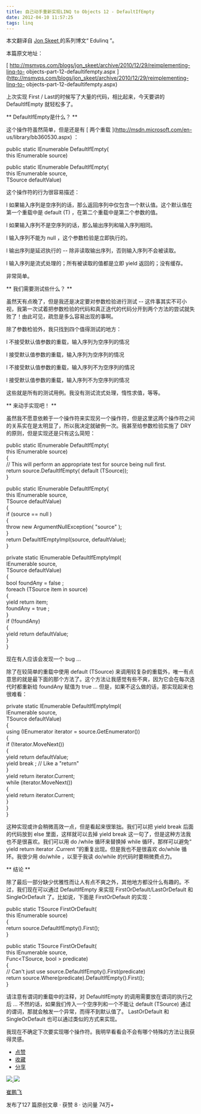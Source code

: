 ```yaml
---
title: 自己动手重新实现LINQ to Objects 12 - DefaultIfEmpty
date: 2012-04-10 11:57:25
tags: linq
---
```

本文翻译自  [ Jon Skeet  ](http://stackoverflow.com/users/22656/jon-skeet) 的系列博文“
Edulinq  ”。

本篇原文地址：

[ http://msmvps.com/blogs/jon_skeet/archive/2010/12/29/reimplementing-linq-to-
objects-part-12-defaultifempty.aspx
](http://msmvps.com/blogs/jon_skeet/archive/2010/12/29/reimplementing-linq-to-
objects-part-12-defaultifempty.aspx)

上次实现  First  /  Last的时候写了大量的代码，相比起来，今天要讲的  DefaultIfEmpty  就轻松多了。

** DefaultIfEmpty是什么？ **

这个操作符虽然简单，但是还是有  [ 两个重载  ](http://msdn.microsoft.com/en-
us/library/bb360530.aspx) ：

public  static  IEnumerable<TSource> DefaultIfEmpty<TSource>(  
this  IEnumerable<TSource> source)  
  
public  static  IEnumerable<TSource> DefaultIfEmpty<TSource>(  
this  IEnumerable<TSource> source,  
TSource defaultValue)

这个操作符的行为很容易描述：

l  如果输入序列是空序列的话，那么返回序列中仅包含一个默认值。这个默认值在第一个重载中是  default  (T)  ，在第二个重载中是第二个参数的值。

l  如果输入序列不是空序列的话，那么输出序列和输入序列相同。

l  输入序列不能为  null  ，这个参数检验是立即执行的。

l  输出序列是延迟执行的  \--  除非读取输出序列，否则输入序列不会被读取。

l  输入序列是流式处理的；所有被读取的值都是立即  yield  返回的；没有缓存。

非常简单。

** 我们需要测试些什么？ **

虽然天有点晚了，但是我还是决定要对参数检验进行测试  \--
这件事其实不可小视，我第一次试着把参数检验的代码和真正迭代的代码分开到两个方法的尝试就失败了！由此可见，疏忽是多么容易出现的事啊。

除了参数检验外，我只找到四个值得测试的地方：

l  不接受默认值参数的重载，输入序列为空序列的情况

l  接受默认值参数的重载，输入序列为空序列的情况

l  不接受默认值参数的重载，输入序列不为空序列的情况

l  接受默认值参数的重载，输入序列不为空序列的情况

这些就是所有的测试用例。我没有测试流式处理，惰性求值，等等。

** 来动手实现吧！ **

虽然我不愿意依赖于一个操作符来实现另一个操作符，但是这里这两个操作符之间的关系实在是太明显了，所以我决定就破例一次。我甚至给参数检验实施了  DRY
的原则，但是实现还是只有这么简短：

public  static  IEnumerable<TSource> DefaultIfEmpty<TSource>(  
this  IEnumerable<TSource> source)  
{  
// This will perform an appropriate test for source being null first.  
return  source.DefaultIfEmpty(  default  (TSource));  
}  
  
public  static  IEnumerable<TSource> DefaultIfEmpty<TSource>(  
this  IEnumerable<TSource> source,  
TSource defaultValue)  
{  
if  (source ==  null  )  
{  
throw  new  ArgumentNullException(  "source"  );  
}  
return  DefaultIfEmptyImpl(source, defaultValue);  
}  
  
private  static  IEnumerable<TSource> DefaultIfEmptyImpl<TSource>(  
IEnumerable<TSource> source,  
TSource defaultValue)  
{  
bool  foundAny =  false  ;  
foreach  (TSource item  in  source)  
{  
yield  return  item;  
foundAny =  true  ;  
}  
if  (!foundAny)  
{  
yield  return  defaultValue;  
}  
}

现在有人应该会发现一个  bug  ...

除了在较简单的重载中使用  default  (TSource)
来调用较复杂的重载外，唯一有点意思的就是最下面的那个方法了。这个方法让我感觉有些不爽，因为它会在每次迭代时都重新给  foundAny  赋值为  true
...  但是，如果不这么做的话，那实现起来也很难看：

private  static  IEnumerable<TSource> DefaultIfEmptyImpl<TSource>(  
IEnumerable<TSource> source,  
TSource defaultValue)  
{  
using  (IEnumerator<TSource> iterator = source.GetEnumerator())  
{  
if  (!iterator.MoveNext())  
{  
yield  return  defaultValue;  
yield  break  ;  // Like a "return"  
}  
yield  return  iterator.Current;  
while  (iterator.MoveNext())  
{  
yield  return  iterator.Current;  
}  
}  
}

这种实现或许会稍微高效一点，但是看起来很笨拙。我们可以把  yield break  后面的代码放到  else  里面，这样就可以去掉  yield
break  这一句了，但是这种方法我也不是很喜欢。我们可以用  do  /while  循环来替换掉  while  循环，那样可以避免“  yield
return iterator  .Current  ”的重复出现。但是我也不是很喜欢  do/while  循环。我很少用  do/while
，以至于我读  do/while  的代码时要稍微费点力。

** 结论 **

除了最后一部分缺少优雅性而让人有点不爽之外，其他地方都没什么有趣的。不过，我们现在可以通过  DefaultIfEmpty  来实现
FirstOrDefault/LastOrDefault  和  SingleOrDefault  了。比如说，下面是  FirstOrDefault
的实现：

public  static  TSource FirstOrDefault<TSource>(  
this  IEnumerable<TSource> source)  
{  
return  source.DefaultIfEmpty().First();  
}  
  
public  static  TSource FirstOrDefault<TSource>(  
this  IEnumerable<TSource> source,  
Func<TSource,  bool  > predicate)  
{  
// Can't just use source.DefaultIfEmpty().First(predicate)  
return  source.Where(predicate).DefaultIfEmpty().First();  
}

请注意有谓词的重载中的注释，对  DefaultIfEmpty  的调用需要放在谓词的执行之后  ...  不然的话，如果我们传入一个空序列和一个不能让
default  (TSource)  通过的谓词，那就会触发一个异常，而得不到默认值了。  LastOrDefault  和
SingleOrDefault  也可以通过类似的方式来实现。

我现在不确定下次要实现哪个操作符。我明早看看会不会有哪个特殊的方法让我获得灵感。

  * [ 点赞  ](javascript:;)
  * [ 收藏  ](javascript:;)
  * [ 分享 ](javascript:;)

[ ![](https://profile.csdnimg.cn/5/2/5/3_cuipengfei1)
![](https://g.csdnimg.cn/static/user-reg-year/1x/11.png)
](https://blog.csdn.net/cuipengfei1)

[ 崔鹏飞 ](https://blog.csdn.net/cuipengfei1)

发布了127 篇原创文章  ·  获赞 8  ·  访问量 74万+

